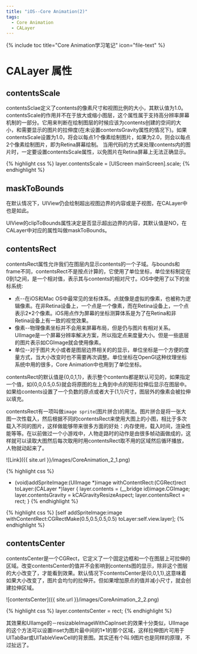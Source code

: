```yaml
---
title: "iOS--Core Animation(2)"
tags: 
  - Core Animation 
  - CALayer
---
```


{% include toc title="Core Animation学习笔记" icon="file-text" %}


# CALayer 属性

## contentsScale

contentsSclae定义了contents的像素尺寸和视图比例的大小，其默认值为1.0。contentsScale的作用并不在于放大或缩小图层，这个属性属于支持高分辨率屏幕机制的一部分。它用来判断在绘制图层的时候应该为contents创建的空间的大小，和需要显示的图片的拉伸度(在未设置contentsGravity属性的情况下)。如果contentsScale设置为1.0，将会以每点1个像素绘制图片，如果为2.0，则会以每点2个像素绘制图片，即为Retina屏幕绘制。
当用代码的方式来处理contents内的图片时，一定要设置contentsScale属性，以免图片在Retina屏幕上无法正确显示。

{% highlight css %}
layer.contentsScale = [UIScreen mainScreen].scale;
{% endhighlight %}

## maskToBounds

在默认情况下，UIView仍会绘制超出视图边界的内容或是子视图，在CALayer中也是如此。

UIView的clipToBounds属性决定是否显示超出边界的内容，其默认值是NO，在CALayer中对应的属性叫做maskToBounds。

## contentsRect

contentsRect属性允许我们在图层内显示contents的一个子域。与bounds和frame不同，contentsRect不是按点计算的，它使用了单位坐标，单位坐标制定在0到1之间，是一个相对值，表示其与contents的相对尺寸。iOS中使用了以下的坐标系统:

* 点--在iOS和Mac OS中最常见的坐标体系。点就像是虚拟的像素，也被称为逻辑像素。在非Retina设备上，一个点是一个像素，而在Retina设备上，一个点表示2*2个像素。iOS用点作为屏幕的坐标测算体系是为了在Retina和非Retina设备上有一致的视觉效果。
* 像素--物理像素坐标并不会用来屏幕布局，但是仍与图片有相对关系。UIImage是一个屏幕分辨率解决方案，所以指定点来度量大小。但是一些底层的图片表示如CGImage就会使用像素。
* 单位--对于图片大小或者是图层边界相关的的显示，单位坐标是一个方便的度量方式，当大小改变时也不需要再次调整。单位坐标在OpenGl这种纹理坐标系统中用的很多，Core Animation中也用到了单位坐标。

contentsRect的默认值是{0,0,1,1}，表示整个contents都是默认可见的，如果指定一个值，如{0,0,0.5,0.5}就会将原图的左上角到中点的矩形拉伸后显示在图层中。如果给contents设置了一个负数的原点或者大于{1,1}尺寸，图层外的像素会被拉伸以填充。

contentsRect有一项叫做`image sprite`(图片拼合)的用法。图片拼合是将一张大图一次性载入，然后根据不同的contentsRect来使用大图上的小图，相比于多次载入不同的图片，这样做能够带来很多方面的好处：内存使用，载入时间，渲染性能等等。在以前做过一个小游戏中，人物走路时的动作是由很多帧动画做成的，这样就可以读取大图然后每次取用时用contentsRect取不用的区域然后循环播放，人物就动起来了。

![Link]({{ site.url }}/images/CoreAnimation_2_1.png)

{% highlight css %}
- (void)addSpriteImage:(UIImage *)image
       withContentRect:(CGRect)rect
               toLayer:(CALayer *)layer {
    layer.contents = (__bridge id)image.CGImage;
    layer.contentsGravity = kCAGravityResizeAspect;
    layer.contentsRect = rect;
}
{% endhighlight %}

{% highlight css %}
[self addSpriteImage:image
     withContentRect:CGRectMake(0.5,0.5,0.5,0.5)
             toLayer:self.view.layer];
{% endhighlight %}

## contentsCenter

contentsCenter是一个CGRect，它定义了一个固定边框和一个在图层上可拉伸的区域。改变contentsCenter的值并不会影响到contents图的显示，除非这个图层的大小改变了，才能看到效果。默认情况下contentsCenter是{0,0,1,1},这意味着如果大小改变了，图片会均匀的拉伸开。但如果增加原点的值并减小尺寸，就会创建拉伸区域。

![contentsCenter]({{ site.url }}/images/CoreAnimation_2_2.png)

{% highlight css %}
layer.contentsCenter = rect;
{% endhighlight %}

其效果和UIIamge的－resizableImageWithCapInset:的效果十分类似，UIImage的这个方法可以设置inset为图片最中间的1*1的那个区域，这样拉伸图片可用于UITabBar或UITableViewCell的背景图。其实还有个叫.9图片也是同样的原理，不过扯远了。






